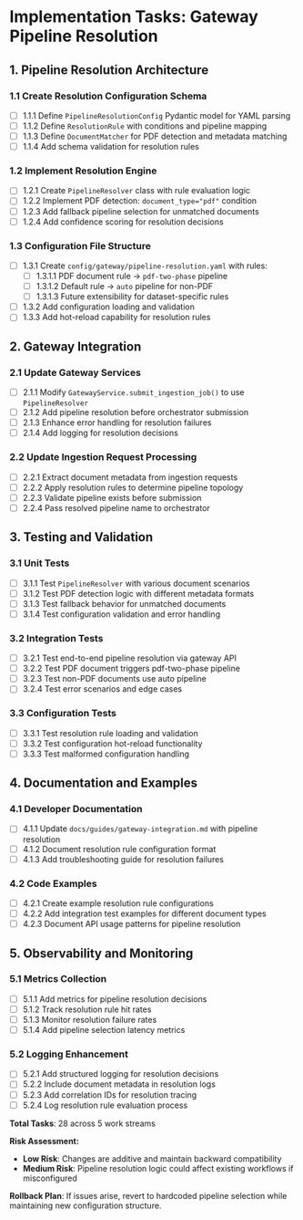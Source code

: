 # Implementation Tasks: Gateway Pipeline Resolution

## 1. Pipeline Resolution Architecture

### 1.1 Create Resolution Configuration Schema

- [ ] 1.1.1 Define `PipelineResolutionConfig` Pydantic model for YAML parsing
- [ ] 1.1.2 Define `ResolutionRule` with conditions and pipeline mapping
- [ ] 1.1.3 Define `DocumentMatcher` for PDF detection and metadata matching
- [ ] 1.1.4 Add schema validation for resolution rules

### 1.2 Implement Resolution Engine

- [ ] 1.2.1 Create `PipelineResolver` class with rule evaluation logic
- [ ] 1.2.2 Implement PDF detection: `document_type="pdf"` condition
- [ ] 1.2.3 Add fallback pipeline selection for unmatched documents
- [ ] 1.2.4 Add confidence scoring for resolution decisions

### 1.3 Configuration File Structure

- [ ] 1.3.1 Create `config/gateway/pipeline-resolution.yaml` with rules:
  - [ ] 1.3.1.1 PDF document rule → `pdf-two-phase` pipeline
  - [ ] 1.3.1.2 Default rule → `auto` pipeline for non-PDF
  - [ ] 1.3.1.3 Future extensibility for dataset-specific rules
- [ ] 1.3.2 Add configuration loading and validation
- [ ] 1.3.3 Add hot-reload capability for resolution rules

## 2. Gateway Integration

### 2.1 Update Gateway Services

- [ ] 2.1.1 Modify `GatewayService.submit_ingestion_job()` to use `PipelineResolver`
- [ ] 2.1.2 Add pipeline resolution before orchestrator submission
- [ ] 2.1.3 Enhance error handling for resolution failures
- [ ] 2.1.4 Add logging for resolution decisions

### 2.2 Update Ingestion Request Processing

- [ ] 2.2.1 Extract document metadata from ingestion requests
- [ ] 2.2.2 Apply resolution rules to determine pipeline topology
- [ ] 2.2.3 Validate pipeline exists before submission
- [ ] 2.2.4 Pass resolved pipeline name to orchestrator

## 3. Testing and Validation

### 3.1 Unit Tests

- [ ] 3.1.1 Test `PipelineResolver` with various document scenarios
- [ ] 3.1.2 Test PDF detection logic with different metadata formats
- [ ] 3.1.3 Test fallback behavior for unmatched documents
- [ ] 3.1.4 Test configuration validation and error handling

### 3.2 Integration Tests

- [ ] 3.2.1 Test end-to-end pipeline resolution via gateway API
- [ ] 3.2.2 Test PDF document triggers pdf-two-phase pipeline
- [ ] 3.2.3 Test non-PDF documents use auto pipeline
- [ ] 3.2.4 Test error scenarios and edge cases

### 3.3 Configuration Tests

- [ ] 3.3.1 Test resolution rule loading and validation
- [ ] 3.3.2 Test configuration hot-reload functionality
- [ ] 3.3.3 Test malformed configuration handling

## 4. Documentation and Examples

### 4.1 Developer Documentation

- [ ] 4.1.1 Update `docs/guides/gateway-integration.md` with pipeline resolution
- [ ] 4.1.2 Document resolution rule configuration format
- [ ] 4.1.3 Add troubleshooting guide for resolution failures

### 4.2 Code Examples

- [ ] 4.2.1 Create example resolution rule configurations
- [ ] 4.2.2 Add integration test examples for different document types
- [ ] 4.2.3 Document API usage patterns for pipeline resolution

## 5. Observability and Monitoring

### 5.1 Metrics Collection

- [ ] 5.1.1 Add metrics for pipeline resolution decisions
- [ ] 5.1.2 Track resolution rule hit rates
- [ ] 5.1.3 Monitor resolution failure rates
- [ ] 5.1.4 Add pipeline selection latency metrics

### 5.2 Logging Enhancement

- [ ] 5.2.1 Add structured logging for resolution decisions
- [ ] 5.2.2 Include document metadata in resolution logs
- [ ] 5.2.3 Add correlation IDs for resolution tracing
- [ ] 5.2.4 Log resolution rule evaluation process

**Total Tasks**: 28 across 5 work streams

**Risk Assessment:**

- **Low Risk**: Changes are additive and maintain backward compatibility
- **Medium Risk**: Pipeline resolution logic could affect existing workflows if misconfigured

**Rollback Plan**: If issues arise, revert to hardcoded pipeline selection while maintaining new configuration structure.
